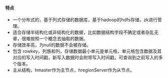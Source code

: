 #### 特点
- 一个分布式的，基于列式存储的数据库，基于hadoop的hdfs存储，zk进行管理。
- 适合存储半结构化或非结构化的数据，比如数据结构字段不确定或者杂乱无章，很难按照一个概念去抽取的数据。
- 存储效率高，为null的数据不会被存储。
- 包含 rowkey，列族和列，存储数据最小单元是单元格，单元格包含数据及其对应的写入时间戳，新写入数据时会附带写入时间戳，可查询到之前写入的多个版本。
- 主从结构，hmaster作为主节点，hregionServer作为从节点。
